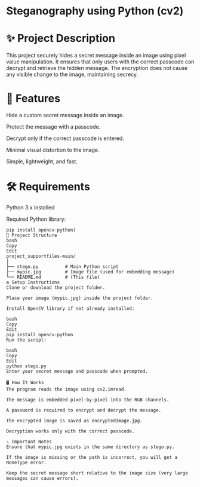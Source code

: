 # Steganography using Python (cv2)
# ✨ Project Description
This project securely hides a secret message inside an image using pixel value manipulation.
It ensures that only users with the correct passcode can decrypt and retrieve the hidden message.
The encryption does not cause any visible change to the image, maintaining secrecy.

# 🚀 Features
Hide a custom secret message inside an image.

Protect the message with a passcode.

Decrypt only if the correct passcode is entered.

Minimal visual distortion to the image.

Simple, lightweight, and fast.

# 🛠️ Requirements
Python 3.x installed

Required Python library:

```(
pip install opencv-python)
📂 Project Structure
bash
Copy
Edit
project_supportfiles-main/
│
├── stego.py          # Main Python script
├── mypic.jpg         # Image file (used for embedding message)
└── README.md         # (This file)
⚙️ Setup Instructions
Clone or download the project folder.

Place your image (mypic.jpg) inside the project folder.

Install OpenCV library if not already installed:

bash
Copy
Edit
pip install opencv-python
Run the script:

bash
Copy
Edit
python stego.py
Enter your secret message and passcode when prompted.

🖥️ How It Works
The program reads the image using cv2.imread.

The message is embedded pixel-by-pixel into the RGB channels.

A password is required to encrypt and decrypt the message.

The encrypted image is saved as encryptedImage.jpg.

Decryption works only with the correct passcode.

⚠️ Important Notes
Ensure that mypic.jpg exists in the same directory as stego.py.

If the image is missing or the path is incorrect, you will get a NoneType error.

Keep the secret message short relative to the image size (very large messages can cause errors).
